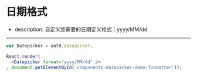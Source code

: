 # 日期格式

- description: 自定义您需要的日期定义格式：yyyy/MM/dd

---

````jsx
var Datepicker = antd.datepicker;

React.render(
  <Datepicker format="yyyy/MM/dd" />
, document.getElementById('components-datepicker-demo-formatter'));
````

